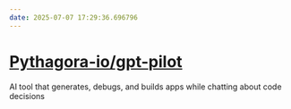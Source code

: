 ```yaml
---
date: 2025-07-07 17:29:36.696796
---
```


# [Pythagora-io/gpt-pilot](https://github.com/Pythagora-io/gpt-pilot)

AI tool that generates, debugs, and builds apps while chatting about code decisions